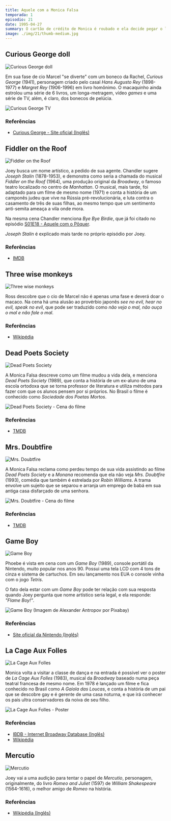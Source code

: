```yaml
---
title: Aquele com a Monica Falsa
temporada: 1
episodio: 21
date: 1995-04-27
summary: O cartão de crédito de Monica é roubado e ela decide pegar o ladrão.
image: ./img/21/thumb-medium.jpg
---
```


## Curious George doll

![Curious George doll](./img/21/curious-george-doll.png)

<cena>
  <rachel
    original="- Marcel, stop it! Marcel! Bad monkey!"
    traducao="- Marcel, para! Marcel! Macaco malvado!"
  />
  <ross
    original="- What?"
    traducao="- Que foi?"
  />
  <rachel
    original="- Let's just say my Curious George doll is no longer curious."
    traducao="- Meu boneco George Curioso não está mais curioso."
  />
</cena>

Em sua fase de cio Marcel "se diverte" com um boneco da Rachel,
*Curious George* (1941), personagem criado pelo casal *Hans Augusto Rey* (1898-1977)
e *Margret Rey* (1906-1996) em livro homônimo. O macaquinho ainda estrolou uma
série de 6 livros, um longa-metragem, vídeo *games* e uma série de TV, além,
é claro, dos bonecos de pelúcia.

![Curious George TV](./img/21/curious-george-tv.png)

### Referências

- [Curious George - Site oficial (Inglês)](https://www.curiousgeorge.com/about%20us)

## Fiddler on the Roof

![Fiddler on the Roof](./img/21/fiddler-on-the-roof.png)

<cena>
  <chandler
    original="- Joseph Stalin is the Fiddler on the Roof."
    traducao="- Joseph Stalin é Um Violinista no Telhado."
  />
</cena>

Joey busca um nome artístico, a pedido de sua agente. Chandler sugere
*Joseph Stalin* (1878-1953), e demonstra como seria a chamada do musical
*Fiddler on the Roof* (1964), uma produção original da *Broadway*, o famoso
teatro localizado no centro de *Manhattan*. O musical, mais tarde, foi
adaptado para um filme de mesmo nome (1971) e conta a história de um camponês
judeu que vive na Rússia pré-revolucionária, e luta contra o casamento de
três de suas filhas, ao mesmo tempo que um sentimento anti-semita ameaça
a vila onde mora.

Na mesma cena Chandler menciona *Bye Bye Birdie*, que já foi citado no episódio
[S01E18 - Aquele com o Pôquer](/temporada/1/episodio/18/#bye-bye-birdie).

*Joseph Stalin* é explicado mais tarde no próprio episódio por Joey.

<cena>
  <joey
    original="- You know there already is a Joseph Stalin?"
    traducao="- Sabiam que já existe um Joseph Stalin?"
  />
  <chandler
    original="- You're kidding!"
    traducao="- Tá brincando?"
  />
  <joey
    original="- Apparently, he was this Russian dictator who slaughtered all these people!"
    traducao="- Aparentemente, era um ditador russo que matou um monte de gente."
  />
</cena>

### Referências

- [IMDB](https://www.imdb.com/title/tt0067093/?ref_=nv_sr_srsg_0)

## Three wise monkeys

![Three wise monkeys](./img/21/three-wise-monkeys.png)

Ross descobre que o cio de Marcel não é apenas uma fase e deverá doar o macaco.
Na cena há uma alusão ao provérbio japonês *see no evil, hear no evil, speak no evil*,
que pode ser traduzido como *não veja o mal, não ouça o mal e não fale o mal*.

### Referências

- [Wikipédia](https://pt.wikipedia.org/wiki/Tr%C3%AAs_Macacos_S%C3%A1bios)

## Dead Poets Society

![Dead Poets Society](./img/21/dead-poets-society.png)

<cena>
  <fake-monica
    original="- Did you ever see Dead Poets Society?"
    traducao="- Viu A Sociedade dos Poetas Mortos?"
  />
  <monica
    original="- Uh-huh."
    traducao="- Não."
  />
  <fake-monica
    original="- I thought that movie was so incredibly... boring!"
    traducao="- Achei aquele filme incrivelmente... chato!"
  />
</cena>

A Monica Falsa descreve como um filme mudou a vida dela, e menciona *Dead Poets Society*
(1989), que conta a história de um ex-aluno de uma escola ortodoxa que se torna
professor de literatura e utiliza métodos para fazer com que os alunos pensem por si
próprios. No Brasil o filme é conhecido como *Sociedade dos Poetas Mortos*.

![Dead Poets Society - Cena do filme](./img/21/dead-poets-society-filme.jpg)

### Referências

- [TMDB](https://www.themoviedb.org/movie/207-dead-poets-society?language=pt-BR)

## Mrs. Doubtfire

![Mrs. Doubtfire](./img/21/mrs-doubtfire.png)

<cena>
  <monica
    original="- Then I would definitely not recommend Mrs. Doubtfire."
    traducao="- Então, não veja Uma Babá Quase Perfeita."
  />
</cena>

A Monica Falsa reclama como perdeu tempo de sua vida assistindo ao filme
*Dead Poets Society* e a *Monana* recomenda que ela não veja *Mrs. Doubtfire*
(1993), comédia que também é estrelada por *Robin Williams*. A trama envolve
um sujeito que se separou e arranja um emprego de babá em sua antiga casa
disfarçado de uma senhora.

![Mrs. Doubtfire - Cena do filme](./img/21/mrs-doubtfire-filme.jpg)

### Referências

- [TMDB](https://www.themoviedb.org/movie/788-mrs-doubtfire)

## Game Boy

![Game Boy](./img/21/game-boy.png)

Phoebe é vista em cena com um *Game Boy* (1989), console portátil da Nintendo,
muito popular nos anos 90. Possui uma tela LCD com 4 tons de cinza e sistema
de cartuchos. Em seu lançamento nos EUA o console vinha com o jogo *Tetris*.

O fato dela estar com um *Game Boy* pode ter relação com sua resposta quando
Joey pergunta que nome artístico seria legal, e ela responde: *"Flame Boy!"*.

![Game Boy (Imagem de Alexander Antropov por Pixabay)](./img/21/gameboy-foto.jpg)

### Referências

- [Site oficial da Nintendo (Inglês)](https://www.nintendo.co.uk/Corporate/Nintendo-History/Game-Boy/Game-Boy-627031.html)

## La Cage Aux Folles

![La Cage Aux Folles](./img/21/la-cage-aux-folles.png)

Monica volta a visitar a classe de dança e na entrada é possível ver o poster de
*La Cage Aux Folles* (1983), musical da *Broadway* baseado numa peça teatral
francesa de mesmo nome. Em 1978 é lançado um filme e fica conhecido no Brasil
como *A Gaiola das Loucas*, e conta a história de um pai que se descobre gay
e é gerente de uma casa noturna, e que irá conhecer os pais ultra conservadores
da noiva de seu filho.

![La Cage Aux Folles - Poster](./img/21/la-cage-aux-folles-poster.jpg)

### Referências

- [IBDB - Internet Broadway Database (Inglês)](https://www.ibdb.com/broadway-show/la-cage-aux-folles-5126)
- [Wikipédia](https://pt.wikipedia.org/wiki/La_cage_aux_folles_(musical))

## Mercutio

![Mercutio](./img/21/mercutio.png)

Joey vai a uma audição para tentar o papel de *Mercutio*, personagem, originalmente,
do livro *Romeo and Juliet* (1597) de *William Shakespeare* (1564-1616), o melhor
amigo de *Romeo* na história.

### Referências

- [Wikipédia (Inglês)](https://en.wikipedia.org/wiki/Mercutio)
